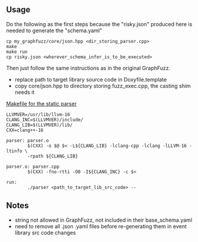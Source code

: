 ## Usage

Do the following as the first steps because the "risky.json" produced here is needed to generate the "schema.yaml"
```
cp my_graphfuzz/core/json.hpp <dir_storing_parser.cpp>
make
make run
cp risky.json <wherever_schema_infer_is_to_be_executed>
```
Then just follow the same instructions as in the original GraphFuzz. 
- replace path to target library source code in Doxyfile.template
- copy core/json.hpp to directory storing fuzz_exec.cpp, the casting shim needs it


<u>Makefile for the static parser</u>
```
LLVMVER=/usr/lib/llvm-16
CLANG_INC=$(LLVMVER)/include/
CLANG_LIB=$(LLVMVER)/lib/
CXX=clang++-16

parser: parser.o
        $(CXX) -o $@ $< -L${CLANG_LIB} -lclang-cpp -lclang -lLLVM-16 -ltinfo \
        -rpath ${CLANG_LIB}

parser.o: parser.cpp
        $(CXX) -fno-rtti -O0 -I${CLANG_INC} -c $<

run:
        ./parser <path_to_target_lib_src_code> --
```
## Notes
- string not allowed in GraphFuzz, not included in their base_schema.yaml
- need to remove all .json .yaml files before re-generating them in event library src code changes
